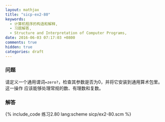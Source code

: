 ```yaml
---
layout: mathjax
title: "sicp-ex2-80"
keywords:
  - 计算机程序的构造和解释,
  - 习题解答,
  - Structure and Interpretation of Computer Programs,
date: 2016-06-03 07:17:03 +0800
comments: true
hidden: true
categories: draft
---
```


### 问题

请定义一个通用谓词`=zero?`，检查其参数是否为0，并将它安装到通用算术包里。这一操作
应该能够处理常规的数、有理数和复数。

### 解答

{% include_code 练习2.80 lang:scheme sicp/ex2-80.scm %}
